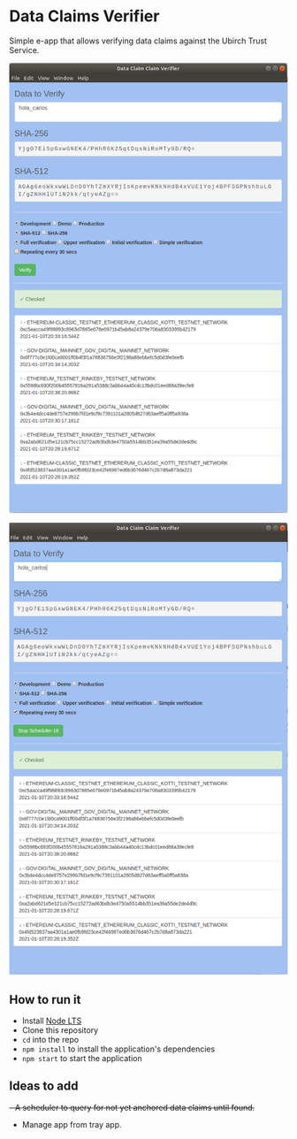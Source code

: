 # Data Claims Verifier

Simple e-app that allows verifying data claims against the Ubirch Trust Service.

![screenshot](data_claims.png)

![screenshot](data_claims_verifier.png)

## How to run it

- Install [Node LTS](https://nodejs.org)
- Clone this repository
- `cd` into the repo  
- `npm install` to install the application's dependencies
- `npm start` to start the application

## Ideas to add

~~- A scheduler to query for not yet anchored data claims until found.~~
- Manage app from tray app.
